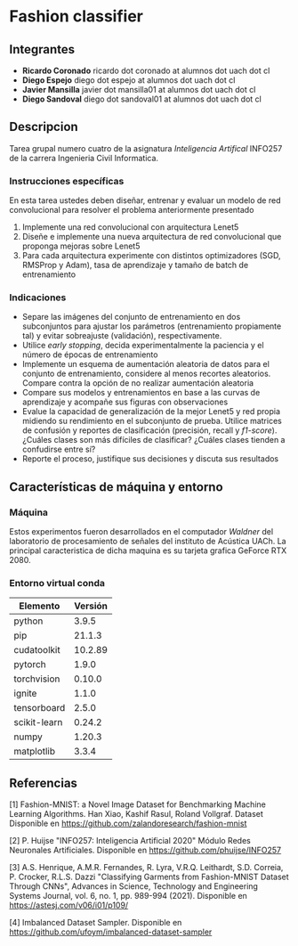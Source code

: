 # Fashion classifier


## Integrantes
- **Ricardo Coronado** ricardo dot coronado at alumnos dot uach dot cl
- **Diego Espejo** diego dot espejo at alumnos dot uach dot cl
- **Javier Mansilla** javier dot mansilla01 at alumnos dot uach dot cl
- **Diego Sandoval** diego dot sandoval01 at alumnos dot uach dot cl

## Descripcion

Tarea grupal numero cuatro de la asignatura *Inteligencia Artifical* INFO257 de la carrera Ingenieria Civil Informatica.


### Instrucciones específicas

En esta tarea ustedes deben diseñar, entrenar y evaluar un modelo de red convolucional  para resolver el problema anteriormente presentado

1. Implemente una red convolucional con arquitectura Lenet5
1. Diseñe e implemente una nueva arquitectura de red convolucional que proponga mejoras sobre Lenet5
1. Para cada arquitectura experimente con distintos optimizadores (SGD, RMSProp y Adam), tasa de aprendizaje y tamaño de batch de entrenamiento

### Indicaciones

- Separe las imágenes del conjunto de entrenamiento en dos subconjuntos para ajustar los parámetros (entrenamiento propiamente tal) y evitar sobreajuste (validación), respectivamente. 
- Utilice *early stopping*, decida experimentalmente la paciencia y el número de épocas de entrenamiento
- Implemente un esquema de aumentación aleatoria de datos para el conjunto de entrenamiento, considere al menos recortes aleatorios. Compare contra la opción de no realizar aumentación aleatoria
- Compare sus modelos y entrenamientos en base a las curvas de aprendizaje y acompañe sus figuras con observaciones 
- Evalue la capacidad de generalización de la mejor Lenet5 y red propia midiendo su rendimiento en el subconjunto de prueba. Utilice matrices de confusión y reportes de clasificación (precisión, recall y *f1-score*). ¿Cuáles clases son más difíciles de clasificar? ¿Cuáles clases tienden a confudirse entre sí?
- Reporte el proceso, justifique sus decisiones y discuta sus resultados

## Características de máquina y entorno

### Máquina
Estos experimentos fueron desarrollados en el computador *Waldner* del laboratorio de procesamiento de señales del instituto de Acústica UACh. La principal caracteristica de dicha maquina es su tarjeta grafica GeForce RTX 2080.


### Entorno virtual conda
|Elemento|Versión|
|--------|-------|
|python|3.9.5|
|pip|21.1.3|
|cudatoolkit|10.2.89|
|pytorch|1.9.0|
|torchvision|0.10.0|
|ignite|1.1.0|
|tensorboard|2.5.0|
|scikit-learn|0.24.2|
|numpy|1.20.3|
|matplotlib|3.3.4|

## Referencias

[1] Fashion-MNIST: a Novel Image Dataset for Benchmarking Machine Learning Algorithms. Han Xiao, Kashif Rasul, Roland Vollgraf. Dataset Disponible en https://github.com/zalandoresearch/fashion-mnist

[2] P. Huijse "INFO257: Inteligencia Artificial 2020" Módulo Redes Neuronales Artificiales. Disponible en https://github.com/phuijse/INFO257

[3] A.S. Henrique, A.M.R. Fernandes, R. Lyra, V.R.Q. Leithardt, S.D. Correia, P. Crocker, R.L.S. Dazzi "Classifying Garments from Fashion-MNIST Dataset Through CNNs", Advances in Science, Technology and Engineering Systems Journal, vol. 6, no. 1, pp. 989-994 (2021). Disponible en https://astesj.com/v06/i01/p109/ 

[4] Imbalanced Dataset Sampler. Disponible en https://github.com/ufoym/imbalanced-dataset-sampler
